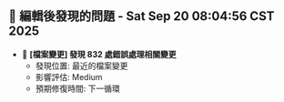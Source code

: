 ## 🚨 編輯後發現的問題 - Sat Sep 20 08:04:56 CST 2025

- 🔄 **[檔案變更] 發現      832 處錯誤處理相關變更**
  - 發現位置: 最近的檔案變更
  - 影響評估: Medium
  - 預期修復時間: 下一循環

